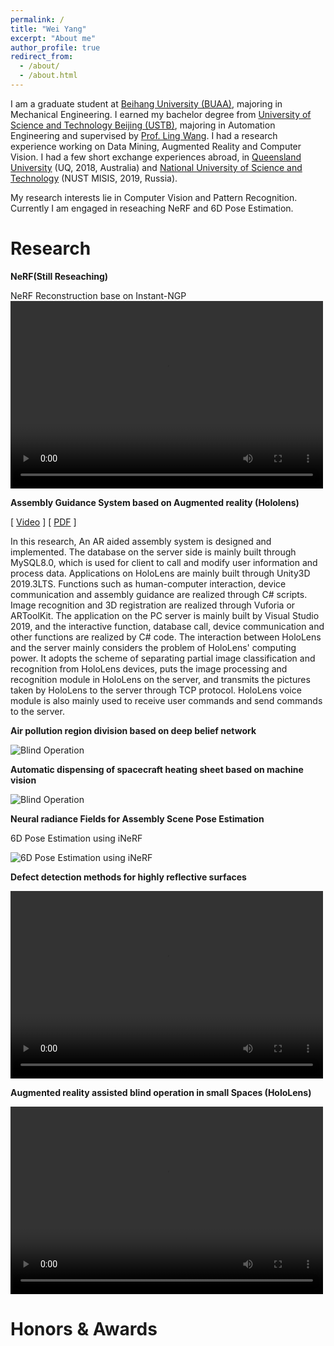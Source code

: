 ```yaml
---
permalink: /
title: "Wei Yang"
excerpt: "About me"
author_profile: true
redirect_from: 
  - /about/
  - /about.html
---
```

I am a graduate student at [Beihang University (BUAA)](https://www.buaa.edu.cn/), majoring in Mechanical Engineering. I earned my bachelor degree from [University of Science and Technology Beijing (USTB)](https://www.ustb.edu.cn/), majoring in Automation Engineering and supervised by [Prof. Ling Wang](http://saee.ustb.edu.cn/quantijiaoshi/2015-05-12/40.html). I had a research experience working on Data Mining, Augmented Reality and Computer Vision. I had a few short exchange experiences abroad, in [Queensland University](https://www.uq.edu.au/) (UQ, 2018, Australia) and [National University of Science and Technology](https://en.misis.ru/) (NUST MISIS, 2019, Russia).

My research interests lie in Computer Vision and Pattern Recognition. Currently I am engaged in reseaching NeRF and 6D Pose Estimation.

Research
======
**NeRF(Still Reseaching)**

NeRF Reconstruction base on Instant-NGP
<video src="https://raw.githubusercontent.com/USTBVEO/veopage.github.io/master/images/yishuguan1.mp4" controls="controls" width="500" height="300">您的浏览器不支持播放该视频！</video>

**Assembly Guidance System based on Augmented reality (Hololens)**

[ [Video](https://www.bilibili.com/video/BV1Ld4y187qg) ] [ [PDF](https://github.com/USTBVEO/veopage.github.io/blob/master/files/Wei%20Yang_Design%20and%20Implementation%20of%20AR%20Aided%20Assembly%20System.pdf) ]

In this research, An AR aided assembly system is designed and implemented. The database on the server side is mainly built through MySQL8.0, which is used for client to call and modify user information and process data. Applications on HoloLens are mainly built through Unity3D 2019.3LTS. Functions such as human-computer interaction, device communication and assembly guidance are realized through C# scripts. Image recognition and 3D registration are realized through Vuforia or ARToolKit. The application on the PC server is mainly built by Visual Studio 2019, and the interactive function, database call, device communication and other functions are realized by C# code. The interaction between HoloLens and the server mainly considers the problem of HoloLens' computing power. It adopts the scheme of separating partial image classification and recognition from HoloLens devices, puts the image processing and recognition module in HoloLens on the server, and transmits the pictures taken by HoloLens to the server through TCP protocol. HoloLens voice module is also mainly used to receive user commands and send commands to the server.

**Air pollution region division based on deep belief network**

![Blind Operation](https://raw.githubusercontent.com/USTBVEO/veopage.github.io/master/images/region_division.png)

**Automatic dispensing of spacecraft heating sheet based on machine vision**

![Blind Operation](https://raw.githubusercontent.com/USTBVEO/veopage.github.io/master/images/110-EndPoints.jpg)

**Neural radiance Fields for Assembly Scene Pose Estimation**

6D Pose Estimation using iNeRF

![6D Pose Estimation using iNeRF](https://raw.githubusercontent.com/USTBVEO/veopage.github.io/master/images/inerfvideo1.gif)

**Defect detection methods for highly reflective surfaces**

<video src="https://raw.githubusercontent.com/USTBVEO/veopage.github.io/master/images/test_belt_movement.mp4" controls="controls" width="500" height="300">您的浏览器不支持播放该视频！</video>

**Augmented reality assisted blind operation in small Spaces (HoloLens)**

<video src="https://raw.githubusercontent.com/USTBVEO/veopage.github.io/master/images/20230319_210739_HoloLens.mp4" controls="controls" width="500" height="300">您的浏览器不支持播放该视频！</video>




Honors & Awards
======

